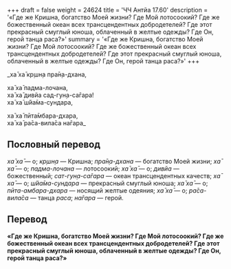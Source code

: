 +++
draft = false
weight = 24624
title = 'ЧЧ Антйа 17.60'
description = '«Где же Кришна, богатство Моей жизни? Где Мой лотосоокий? Где же божественный океан всех трансцендентных добродетелей? Где этот прекрасный смуглый юноша, облаченный в желтые одежды? Где Он, герой танца раса?»'
summary = '«Где же Кришна, богатство Моей жизни? Где Мой лотосоокий? Где же божественный океан всех трансцендентных добродетелей? Где этот прекрасный смуглый юноша, облаченный в желтые одежды? Где Он, герой танца раса?»'
+++

_ха̄ ха̄ кр̣шн̣а пра̄н̣а-дхана,  
  
ха̄ ха̄ падма-лочана,  
ха̄ ха̄ дивйа сад-гун̣а-са̄гара!  
ха̄ ха̄ ш́йа̄ма-сундара,  
  
ха̄ ха̄ пӣта̄мбара-дхара,  
ха̄ ха̄ ра̄са-вила̄са на̄гара_

## Пословный перевод

_ха̄_ _ха̄_ — о; _кр̣шн̣а_ — Кришна; _пра̄н̣а_\-_дхана_ — богатство Моей жизни; _ха̄_ _ха̄_ — о; _падма_\-_лочана_ — лотосоокий; _ха̄_ _ха̄_ — о; _дивйа_ — божественный; _сат_\-_гун̣а_\-_са̄гара_ — океан трансцендентных качеств; _ха̄_ _ха̄_ — о; _ш́йа̄ма_\-_сундара_ — прекрасный смуглый юноша; _ха̄_ _ха̄_ — о; _пӣта_\-_амбара_\-_дхара_ — носящий желтые одеяния; _ха̄_ _ха̄_ — о; _ра̄са_\-_вила̄са_ — танца _раса_; _на̄гара_ — герой.

## Перевод

**«Где же Кришна, богатство Моей жизни? Где Мой лотосоокий? Где же божественный океан всех трансцендентных добродетелей? Где этот прекрасный смуглый юноша, облаченный в желтые одежды? Где Он, герой танца раса?»**
